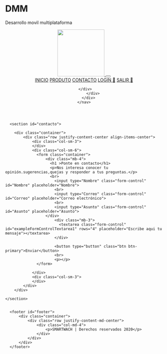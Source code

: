 # DMM
Desarrollo movil multiplataforma
<!DOCTYPE html>
<html lang="en">
<head id="header">
    <meta charset="UTF-8">
    <meta http-equiv="X-UA-Compatible" content="IE=edge">
    <meta name="viewport" content="width=device-width, initial-scale=1.0">
    <title>Document</title>
    <link rel="stylesheet" href="http://localhost/tiendan/css/reset.css">
    <link rel="stylesheet" href="https://stackpath.bootstrapcdn.com/bootstrap/4.5.0/css/bootstrap.min.css" integrity="sha384-9aIt2nRpC12Uk9gS9baDl411NQApFmC26EwAOH8WgZl5MYYxFfc+NcPb1dKGj7Sk" crossorigin="anonymous">
    <link rel="stylesheet" href="http://localhost:8000/css/styles.css">
</head>
<body>

  <header>
    <nav class="navbar navbar-expand-lg navbar-light bg-light">
        <div class="container-fluid">
                <a class="navbar-brand" href="Principal.html">
                    <img src="http://localhost:8000/img/logo1.png" width="150" alt="">
                </a>
            <!--<a class="navbar-brand" href="#">Navbar</a>-->
            <button class="navbar-toggler" type="button" data-bs-toggle="collapse" data-bs-target="#navbarSupportedContent" aria-controls="navbarSupportedContent" aria-expanded="false" aria-label="Toggle navigation">
                <span class="navbar-toggler-icon"></span>
            </button>
            <div class="collapse navbar-collapse" id="navbarSupportedContent">
                <div class="navbar-nav ml-auto">
                    <a class="nav-link active link-menu" aria-colcount="page" href="http://localhost/tiendan/js/index.html">INICIO</a>
                    <a class="nav-link"  href="http://localhost/tiendan/js/producto.html">PRODUTO</a>
                    <a class="nav-link"  href="http://localhost/tiendan/js/contacto.html">CONTACTO</a>
                    <a class="nav-link"  href="http://localhost/tiendan/js/contacto.html">LOGIN 👤</a>
                    <a class="nav-link"  href="http://localhost/tiendan/js/contacto.html">SALIR 🚪</a>

                </div>           
            </div>
        </div>
    </nav>
</header>


      <section id="contacto">

        <div class="container">
            <div class="row justify-content-center align-items-center">
                <div class="col-sm-3">
                </div>
                <div class="col-sm-6">
                  <form class="container">
                      <div class="mb-4">
                        <h1 >Ponte en contacto</h1>
                        <p>Nos interesa conocer tu opinión.sugerencias,quejas y responder a tus preguntas.</p>
                        <br>
                          <input type="Nombre" class="form-control" id="Nombre" placeholder="Nombre">
                          <br>
                          <input type="Correo" class="form-control" id="Correo" placeholder="Correo electrónico">
                          <br>
                          <input type="Asunto" class="form-control" id="Asunto" placeholder="Asunto">
                      </div>
                          <div class="mb-3">
                            <textarea class="form-control" id="exampleFormControlTextarea1" rows="4" placeholder="Escribe aqui tu mensaje"></textarea>
                          </div>

                          <button type="button" class="btn btn-primary">Enviar</button>
                          <br>
                          <p></p>
                  </form>

                </div>
                <div class="col-sm-3">
                </div>
            </div>
        </div>

    </section>

    
      <footer id="footer">
          <div class="container">
              <div class="row justify-content-md-center">
                  <div class="col-md-4">
                      <p>SMARTWACH | Derechos reservados 2020</p>
                  </div>
              </div>
          </div>
      </footer>


  </body>
</html>
